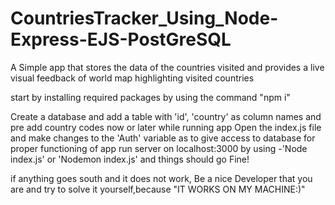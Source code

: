 # CountriesTracker_Using_Node-Express-EJS-PostGreSQL
A Simple app that stores the data of the countries visited and provides a live visual feedback of world map highlighting visited countries

start by installing required packages by using the command "npm i"

Create a database and add a table with 'id', 'country' as column names and pre add country codes now or later while running app
Open the index.js file and make changes to the 'Auth' variable as to give access to database for proper functioning of app
run server on localhost:3000 by using -'Node index.js' or 'Nodemon index.js' and things should go Fine!

if anything goes south and it does not work, Be a nice Developer
that you are and try to solve it yourself,because
"IT WORKS ON MY MACHINE:)"
